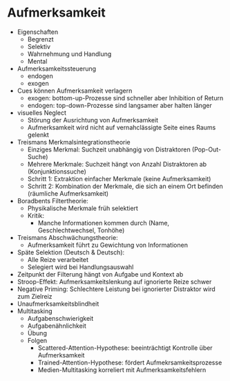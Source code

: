 # Aufmerksamkeit

- Eigenschaften
    - Begrenzt
    - Selektiv
    - Wahrnehmung und Handlung
    - Mental
- Aufmerksamkeitssteuerung
    - endogen
    - exogen
- Cues können Aufmerksamkeit verlagern
    - exogen: bottom-up-Prozesse sind schneller aber Inhibition of Return
    - endogen: top-down-Prozesse sind langsamer aber halten länger
- visuelles Neglect
    - Störung der Ausrichtung von Aufmerksamkeit
    - Aufmerksamkeit wird nicht auf vernahclässigte Seite eines Raums gelenkt
- Treismans Merkmalsintegrationstheorie
    -  Einziges Merkmal: Suchzeit unabhängig von Distraktoren (Pop-Out-Suche)
    -  Mehrere Merkmale: Suchzeit hängt von Anzahl Distraktoren ab (Konjunktionssuche)
    -  Schritt 1: Extraktion einfacher Merkmale (keine Aufmerksamkeit)
    -  Schritt 2: Kombination der Merkmale, die sich an einem Ort befinden (räumliche Aufmerksamkeit)
- Boradbents Filtertheorie:
    - Physikalische Merkmale früh selektiert
    - Kritik:
        - Manche Informationen kommen durch (Name, Geschlechtwechsel, Tonhöhe)
- Treismans Abschwächungstheorie:
    - Aufmerksamkeit führt zu Gewichtung von Informationen
- Späte Selektion (Deutsch & Deutsch):
    - Alle Reize verarbeitet
    - Selegiert wird bei Handlungsauswahl
- Zeitpunkt der Filterung hängt von Aufgabe und Kontext ab
- Stroop-Effekt: Aufmerksamkeitslenkung auf ignorierte Reize schwer
- Negative Priming: Schlechtere Leistung bei ignorierter Distraktor wird zum Zielreiz
- Unaufmerksamkeitsblindheit
- Multitasking
    - Aufgabenschwierigkeit
    - Aufgabenähnlichkeit
    - Übung
    - Folgen
        - Scattered-Attention-Hypothese: beeinträchtigt Kontrolle über Aufmerksamkeit
        - Trained-Attention-Hypothese: fördert Aufmekrsamkeitsprozesse
        - Medien-Multitasking korreliert mit Aufmerksamkeitsfehlern
